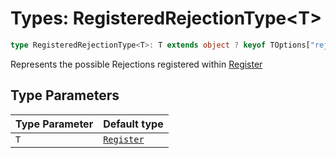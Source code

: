 # Types: RegisteredRejectionType\<T\>

```ts
type RegisteredRejectionType<T>: T extends object ? keyof TOptions["rejections"] | BuiltInRejectionType : BuiltInRejectionType;
```

Represents the possible Rejections registered within [Register](../interfaces/Register.md)

## Type Parameters

| Type Parameter | Default type |
| ------ | ------ |
| `T` | [`Register`](../interfaces/Register.md) |
